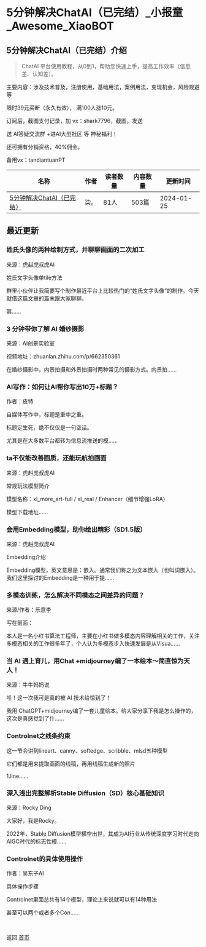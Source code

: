 # 5分钟解决ChatAI（已完结）_小报童_Awesome_XiaoBOT

## 5分钟解决ChatAI（已完结）介绍
> ChatAI 平台使用教程，从0到1，帮助您快速上手，提高工作效率（信息差、认知差）。    
    
主要内容：涉及技术普及，注册使用，基础用法，案例用法，变现机会，风险规避等    
    
限时39元买断（永久有效）， 满100人涨10元。    
    
订阅后，截图支付记录，加 vx：shark7796，截图，发送    
    
送 AI答疑交流群 +进AI大型社区 等 神秘福利！    
    
还可拥有分销资格，40%佣金。    
    
备用vx：tandiantuanPT  
  


|名称|作者|读者数量|内容数量|更新时间|
|---|---|---|---|---|
|[5分钟解决ChatAI（已完结）](https://xiaobot.net/p/iiChatGPT?refer=0b133df9-27dc-423b-8101-639049001c13)|柒。|81人|503篇|2024-01-25|

## 最近更新
### 姓氏头像的两种绘制方式，并聊聊画面的二次加工

来源：虎赳虎叔虎AI

姓氏文字头像单tile方法

群里小伙伴让我简要写个制作最近平台上比较热门的“姓氏文字头像”的制作。今天就借这篇文章的篇末跟大家聊聊。

其......

### 3 分钟带你了解 AI 婚纱摄影

来源：AI创景实验室

视频地址：zhuanlan.zhihu.com/p/662350361

在婚纱摄影中，内景拍摄和外景拍摄时两种常见的摄影方式。内景拍......

### AI写作：如何让AI帮你写出10万+标题？

作者：皮特

自媒体写作中，标题是重中之重。

标题定生死，绝不仅仅是一句空话。

尤其是在大多数平台都转为信息流推送的模......

### ta不仅能改善画质，还能玩航拍画面

来源：虎赳虎叔虎AI

常规玩法模型简介

模型名称：xl_more_art-full / xl_real / Enhancer（细节增强LoRA）

模型下载地址......

### 会用Embedding模型，助你绘出精彩（SD1.5版）

来源：虎赳虎叔虎AI

Embedding介绍

Embedding模型，英文意思是：嵌入。通常我们称之为文本嵌入（也叫词嵌入）。我们这里探讨的Embedding是一种用于提......

### 多模态训练，怎么解决不同模态之间差异的问题？

来源/作者：乐意李

写在前面：

本人是一名小红书算法工程师，主要在小红书做多模态内容理解相关的工作，关注多模态相关的工作很多年了，个人认为多模态步入快速发展是从Visua......

### 当 AI 遇上育儿，用Chat +midjourney编了一本绘本～简直惊为天人！

来源：牛牛妈妈说

哇！这一次我可是真的被 AI 技术给惊到了！

我用 ChatGPT+midjourney编了一套儿童绘本。给大家分享下我是怎么操作的，这次是真感觉到了什......

### Controlnet之线条约束

这一节会讲到lineart、canny、softedge、scribble、mlsd五种模型

它们都是用来提取画面的线稿，再用线稿生成新的照片

1.line......

### 深入浅出完整解析Stable Diffusion（SD）核心基础知识

来源：Rocky Ding

大家好，我是Rocky。

2022年，Stable Diffusion模型横空出世，其成为AI行业从传统深度学习时代走向AIGC时代的标志性模......

### Controlnet的具体使用操作

作者：吴东子AI

具体操作步骤

Controlnet里面总共有14个模型，理论上来说就可以有14种用法

甚至可以两个或者多个Con......


<a href="https://github.com/Reno9527/awesome-xiaobot" style="color: white; text-decoration: none;">awesome-xiaobot</a>

返回 [首页](../README.md)
